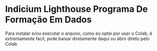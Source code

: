 # Indicium Lighthouse Programa De Formação Em Dados

Para instalar e/ou executar o arquivo, como eu optei por usar o Colab, é extremamente facil, pode baixar diretamente daqui ou abrir direto pelo Colab
